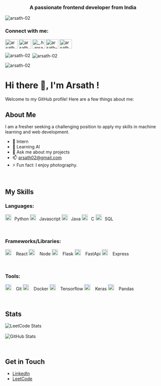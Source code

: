 <h3 align="center">A passionate frontend developer from India</h3>

<p align="left"> <img src="https://komarev.com/ghpvc/?username=arsath-02&label=Profile%20views&color=0e75b6&style=flat" alt="arsath-02" /> </p>

<h3 align="left">Connect with me:</h3>
<p align="left">
<a href="https://linkedin.com/in/arsath02" target="blank"><img align="center" src="https://raw.githubusercontent.com/rahuldkjain/github-profile-readme-generator/master/src/images/icons/Social/linked-in-alt.svg" alt="arsath02" height="30" width="40" /></a>
<a href="https://kaggle.com/arsathmohamed02" target="blank"><img align="center" src="https://raw.githubusercontent.com/rahuldkjain/github-profile-readme-generator/master/src/images/icons/Social/kaggle.svg" alt="arsathmohamed02" height="30" width="40" /></a>
<a href="https://instagram.com/_.h.arsath" target="blank"><img align="center" src="https://raw.githubusercontent.com/rahuldkjain/github-profile-readme-generator/master/src/images/icons/Social/instagram.svg" alt="_.h.arsath" height="30" width="40" /></a>
<a href="https://www.leetcode.com/arsath-02" target="blank"><img align="center" src="https://raw.githubusercontent.com/rahuldkjain/github-profile-readme-generator/master/src/images/icons/Social/leet-code.svg" alt="arsath-02" height="30" width="40" /></a>
<a href="https://auth.geeksforgeeks.org/user/arsath02a5q5/profile" target="blank"><img align="center" src="https://raw.githubusercontent.com/rahuldkjain/github-profile-readme-generator/master/src/images/icons/Social/geeks-for-geeks.svg" alt="arsath02a5q5/profile" height="30" width="40" /></a>
</p>

<p><img align="left" src="https://github-readme-stats.vercel.app/api/top-langs?username=arsath-02&show_icons=true&locale=en&layout=compact" alt="arsath-02" /></p>

<p>&nbsp;<img align="center" src="https://github-readme-stats.vercel.app/api?username=arsath-02&show_icons=true&locale=en" alt="arsath-02" /></p>

<p><img align="center" src="https://github-readme-streak-stats.herokuapp.com/?user=arsath-02&" alt="arsath-02" /></p>








# Hi there 👋, I'm Arsath !

Welcome to my GitHub profile! Here are a few things about me:

## About Me
I am a fresher seeking a challenging position to apply my skills in machine learning and web development.

- 🔭 Intern  
- 🌱 Learning AI  
- 💬 Ask me about my projects  
- 📫 arsath02@gmail.com  
- ⚡ Fun fact: I enjoy photography.  

<br> <!-- Adds a line break for spacing -->

## My Skills

### Languages:
<img src="https://cdn.jsdelivr.net/gh/devicons/devicon/icons/python/python-original.svg" alt="Python" width="20" height="20" style="margin-right: 10px;"/>Python
<img src="https://cdn.jsdelivr.net/gh/devicons/devicon/icons/javascript/javascript-original.svg" alt="JavaScript" width="20" height="20" style="margin-right: 10px;"/>Javascript
<img src="https://cdn.jsdelivr.net/gh/devicons/devicon/icons/java/java-original.svg" alt="Java" width="20" height="20" style="margin-right: 10px;"/>Java
<img src="https://cdn.jsdelivr.net/gh/devicons/devicon/icons/c/c-original.svg" alt="C" width="20" height="20" style="margin-right: 10px;"/>C
<img src="https://cdn.jsdelivr.net/gh/devicons/devicon/icons/mysql/mysql-original.svg" alt="SQL" width="20" height="20" style="margin-right: 10px;"/>SQL

<br> <!-- Adds a line break for spacing -->

### Frameworks/Libraries:
<img src="https://cdn.jsdelivr.net/gh/devicons/devicon/icons/react/react-original.svg" alt="React" width="20" height="20" style="margin-right: 15px;"/>React
<img src="https://cdn.jsdelivr.net/gh/devicons/devicon/icons/nodejs/nodejs-original.svg" alt="Node.js" width="20" height="20" style="margin-right: 15px;"/>Node
<img src="https://cdn.jsdelivr.net/gh/devicons/devicon/icons/flask/flask-original.svg" alt="Flask" width="20" height="20" style="margin-right: 15px;"/>Flask
<img src="https://cdn.jsdelivr.net/gh/devicons/devicon/icons/fastapi/fastapi-original.svg" alt="FastAPI" width="20" height="20" style="margin-right: 15px;"/>FastApi
<img src="https://cdn.jsdelivr.net/gh/devicons/devicon/icons/express/express-original.svg" alt="Express" width="20" height="20" style="margin-right: 15px;"/>Express

<br> <!-- Adds a line break for spacing -->

### Tools:
<img src="https://cdn.jsdelivr.net/gh/devicons/devicon/icons/git/git-original.svg" alt="Git" width="20" height="20" style="margin-right: 15px;"/>Git
<img src="https://cdn.jsdelivr.net/gh/devicons/devicon/icons/docker/docker-original.svg" alt="Docker" width="20" height="20" style="margin-right: 15px;"/>Docker
<img src="https://cdn.jsdelivr.net/gh/devicons/devicon/icons/tensorflow/tensorflow-original.svg" alt="TensorFlow" width="20" height="20" style="margin-right: 15px;"/>Tensorflow
<img src="https://cdn.jsdelivr.net/gh/devicons/devicon/icons/keras/keras-original.svg" alt="Keras" width="20" height="20" style="margin-right: 15px;"/>Keras
<img src="https://cdn.jsdelivr.net/gh/devicons/devicon/icons/pandas/pandas-original.svg" alt="Pandas" width="20" height="20" style="margin-right: 15px;"/>Pandas

<br> <!-- Adds a line break for spacing -->

## Stats
![LeetCode Stats](https://leetcard.jacoblin.cool/arsath-02)  
<br> 
![GitHub Stats](https://github-readme-stats.vercel.app/api?username=arsath-02&show_icons=true&theme=radical)

<br> <!-- Adds a line break for spacing -->

## Get in Touch
- [LinkedIn](https://www.linkedin.com/in/arsath02/)  
- [LeetCode](https://leetcode.com/u/arsath-02/)  
